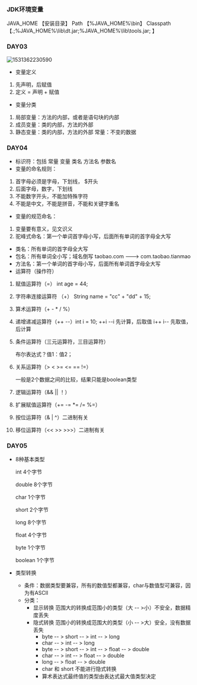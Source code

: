 ### JDK环境变量
JAVA_HOME 【安装目录】
Path 【%JAVA_HOME%\bin】
Classpath 【.;%JAVA_HOME%\lib\dt.jar;%JAVA_HOME%\lib\tools.jar; 】 

### DAY03

![1531362230590](C:\Users\linan\OneDrive\文档\MarkDown笔记\images\1531362230590.png)

- 变量定义 
1. 先声明，后赋值
2. 定义 = 声明 + 赋值

- 变量分类 
1. 局部变量：方法的内部，或者是语句块的内部 
2. 成员变量：类的内部，方法的外部
3. 静态变量：类的内部，方法的外部 常量：不变的数据

### DAY04

- 标识符：包括 常量 变量 类名 方法名 参数名
- 变量的命名规则： 
1. 首字母必须是字母，下划线， $开头 
2. 后面字母，数字，下划线
3. 不能数字开头，不能加特殊字符
4. 不能是中文，不能是拼音，不能和关键字重名
- 变量的规范命名：
1. 变量要有意义，见文识义
2. 驼峰式命名：第一个单词首字母小写，后面所有单词的首字母全大写
- 类名：所有单词的首字母全大写
- 包名：所有单词全小写；域名倒写 
    taobao.com ---> com.taobao.tianmao
- 方法名：第一个单词的首字母小写，后面所有单词首字母全大写
- 运算符（操作符）
1. 赋值运算符（=） int age = 44;

2. 字符串连接运算符 （+） String name =  "cc" + "dd" + 15;

3. 算术运算符（+ - * / %）

4. 递增递减运算符（++  --）int i = 10;   ++i   --i   先计算，后取值   i++  i--   先取值，后计算

5. 条件运算符（三元运算符，三目运算符）

   布尔表达式？值1：值2；

6. 关系运算符（>  <   >=   <=  ==   !=）

   一般是2个数据之间的比较，结果只能是boolean类型

7. 逻辑运算符（&&   ||  ！）

8. 扩展赋值运算符（+=  -=  *= /= %=）

9. 按位运算符（&  |  ^）二进制有关

10. 移位运算符（<<   >>    >>>）二进制有关
### DAY05
- 8种基本类型

  int 4个字节

  double 8个字节

  char 1个字节

  short 2个字节

  long 8个字节

  float 4个字节

  byte 1个字节

  boolean 1个字节

- 类型转换

  - 条件：数据类型要兼容，所有的数值型都兼容，char与数值型可兼容，因为有ASCII
  - 分类：
    - 显示转换 范围大的转换成范围小的类型（大 -- >小）不安全，数据精度丢失
    - 隐式转换 范围小的转换成范围大的类型（小 -- >大）安全，没有数据丢失
      - byte -- > short -- > int -- > long
      - char -- > int  -- > long
      - byte -- > short -- > int -- > float -- > double
      - char -- > int -- > float -- > double
      - long -- > float -- > double
      - char 和 short 不能进行隐式转换
      - 算术表达式最终值的类型由表达式最大值类型决定